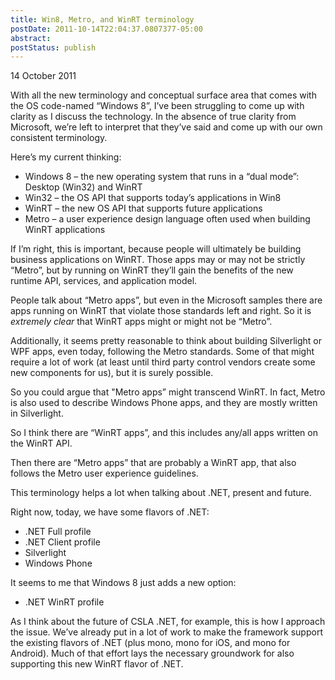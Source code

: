 ```yaml
---
title: Win8, Metro, and WinRT terminology
postDate: 2011-10-14T22:04:37.0807377-05:00
abstract: 
postStatus: publish
---
```

14 October 2011

With all the new terminology and conceptual surface area that comes with the OS code-named “Windows 8”, I’ve been struggling to come up with clarity as I discuss the technology. In the absence of true clarity from Microsoft, we’re left to interpret that they’ve said and come up with our own consistent terminology.

Here’s my current thinking:

- Windows 8 – the new operating system that runs in a “dual mode”: Desktop (Win32) and WinRT
- Win32 – the OS API that supports today’s applications in Win8
- WinRT – the new OS API that supports future applications
- Metro – a user experience design language often used when building WinRT applications


If I’m right, this is important, because people will ultimately be building business applications on WinRT. Those apps may or may not be strictly “Metro”, but by running on WinRT they’ll gain the benefits of the new runtime API, services, and application model.

People talk about “Metro apps”, but even in the Microsoft samples there are apps running on WinRT that violate those standards left and right. So it is *extremely clear* that WinRT apps might or might not be “Metro”.

Additionally, it seems pretty reasonable to think about building Silverlight or WPF apps, even today, following the Metro standards. Some of that might require a lot of work (at least until third party control vendors create some new components for us), but it is surely possible.

So you could argue that "Metro apps” might transcend WinRT. In fact, Metro is also used to describe Windows Phone apps, and they are mostly written in Silverlight.

So I think there are “WinRT apps”, and this includes any/all apps written on the WinRT API.

Then there are “Metro apps” that are probably a WinRT app, that also follows the Metro user experience guidelines.

This terminology helps a lot when talking about .NET, present and future.

Right now, today, we have some flavors of .NET:

- .NET Full profile
- .NET Client profile
- Silverlight
- Windows Phone


It seems to me that Windows 8 just adds a new option:

- .NET WinRT profile


As I think about the future of CSLA .NET, for example, this is how I approach the issue. We’ve already put in a lot of work to make the framework support the existing flavors of .NET (plus mono, mono for iOS, and mono for Android). Much of that effort lays the necessary groundwork for also supporting this new WinRT flavor of .NET.

